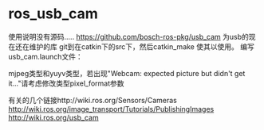 # ros_usb_cam
使用说明没有源码.....
https://github.com/bosch-ros-pkg/usb_cam 为usb的现在还在维护的库
git到在catkin下的src下，然后catkin_make  使其以使用。
 编写usb_cam.launch文件：
  
<launch>
  <node name="usb_cam" pkg="usb_cam" type="usb_cam_node" output="screen" >
    <param name="video_device" value="/dev/video0" />
    <param name="image_width" value="640" />
    <param name="image_height" value="480" />
     <param name="framerate" value="30" />
    <param name="pixel_format" value="mjpeg" />
    <param name="camera_frame_id" value="usb_cam" />
    <param name="io_method" value="mmap"/>
  </node>
  <node name="image_view" pkg="image_view" type="image_view" respawn="false" output="screen">
    <remap from="image" to="/usb_cam/image_raw"/>
    <param name="autosize" value="true" />
  </node>
</launch>
mjpeg类型和yuyv类型，若出现"Webcam: expected picture but didn't get it..."请考虑修改类型pixel_format参数

有关的几个链接http://wiki.ros.org/Sensors/Cameras
http://wiki.ros.org/image_transport/Tutorials/PublishingImages
http://wiki.ros.org/usb_cam
